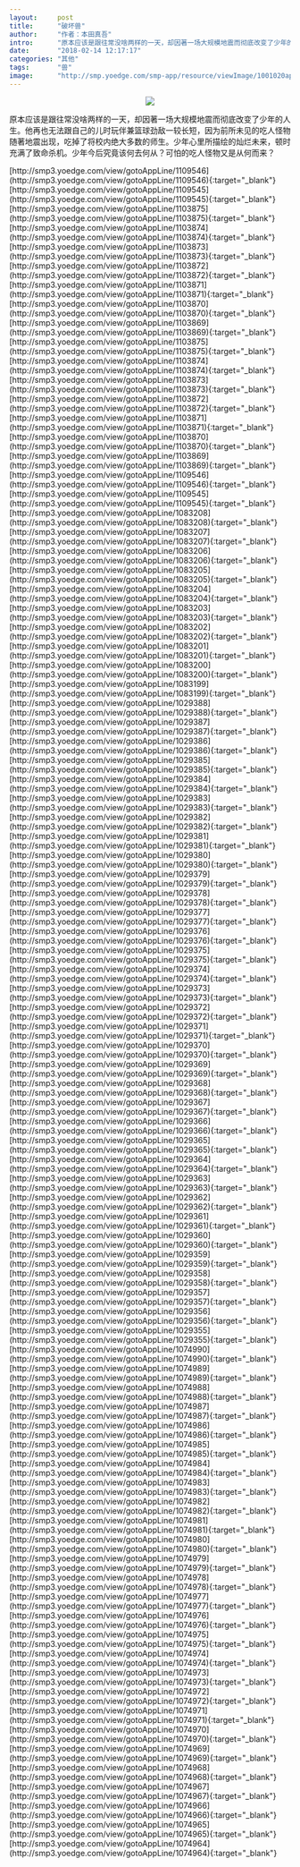 ```yaml
---
layout:     post
title:      "破坏兽"
author:     "作者：本田真吾"
intro:      "原本应该是跟往常没啥两样的一天，却因著一场大规模地震而彻底改变了少年的人生。他再也无法跟自己的儿时玩伴兼篮球劲敌一较长短，因为前所未见的吃人怪物随著地震出现，吃掉了将校内绝大多数的师生。少年心里所描绘的灿烂未来，顿时充满了致命杀机。少年今后究竟该何去何从？可怕的吃人怪物又是从何而来？"
date:       "2018-02-14 12:17:17"
categories: "其他"
tags:       "兽"
image:      "http://smp.yoedge.com/smp-app/resource/viewImage/1001020appline.png"
---
```

<div style="text-align: center">
<p><img src="http://smp.yoedge.com/smp-app/resource/viewImage/1001020appline.png"/></p>
</div>
<p class="post-meta">
<span>原本应该是跟往常没啥两样的一天，却因著一场大规模地震而彻底改变了少年的人生。他再也无法跟自己的儿时玩伴兼篮球劲敌一较长短，因为前所未见的吃人怪物随著地震出现，吃掉了将校内绝大多数的师生。少年心里所描绘的灿烂未来，顿时充满了致命杀机。少年今后究竟该何去何从？可怕的吃人怪物又是从何而来？</span>
</p>
[http://smp3.yoedge.com/view/gotoAppLine/1109546](http://smp3.yoedge.com/view/gotoAppLine/1109546){:target="_blank"}
[http://smp3.yoedge.com/view/gotoAppLine/1109545](http://smp3.yoedge.com/view/gotoAppLine/1109545){:target="_blank"}
[http://smp3.yoedge.com/view/gotoAppLine/1103875](http://smp3.yoedge.com/view/gotoAppLine/1103875){:target="_blank"}
[http://smp3.yoedge.com/view/gotoAppLine/1103874](http://smp3.yoedge.com/view/gotoAppLine/1103874){:target="_blank"}
[http://smp3.yoedge.com/view/gotoAppLine/1103873](http://smp3.yoedge.com/view/gotoAppLine/1103873){:target="_blank"}
[http://smp3.yoedge.com/view/gotoAppLine/1103872](http://smp3.yoedge.com/view/gotoAppLine/1103872){:target="_blank"}
[http://smp3.yoedge.com/view/gotoAppLine/1103871](http://smp3.yoedge.com/view/gotoAppLine/1103871){:target="_blank"}
[http://smp3.yoedge.com/view/gotoAppLine/1103870](http://smp3.yoedge.com/view/gotoAppLine/1103870){:target="_blank"}
[http://smp3.yoedge.com/view/gotoAppLine/1103869](http://smp3.yoedge.com/view/gotoAppLine/1103869){:target="_blank"}
[http://smp3.yoedge.com/view/gotoAppLine/1103875](http://smp3.yoedge.com/view/gotoAppLine/1103875){:target="_blank"}
[http://smp3.yoedge.com/view/gotoAppLine/1103874](http://smp3.yoedge.com/view/gotoAppLine/1103874){:target="_blank"}
[http://smp3.yoedge.com/view/gotoAppLine/1103873](http://smp3.yoedge.com/view/gotoAppLine/1103873){:target="_blank"}
[http://smp3.yoedge.com/view/gotoAppLine/1103872](http://smp3.yoedge.com/view/gotoAppLine/1103872){:target="_blank"}
[http://smp3.yoedge.com/view/gotoAppLine/1103871](http://smp3.yoedge.com/view/gotoAppLine/1103871){:target="_blank"}
[http://smp3.yoedge.com/view/gotoAppLine/1103870](http://smp3.yoedge.com/view/gotoAppLine/1103870){:target="_blank"}
[http://smp3.yoedge.com/view/gotoAppLine/1103869](http://smp3.yoedge.com/view/gotoAppLine/1103869){:target="_blank"}
[http://smp3.yoedge.com/view/gotoAppLine/1109546](http://smp3.yoedge.com/view/gotoAppLine/1109546){:target="_blank"}
[http://smp3.yoedge.com/view/gotoAppLine/1109545](http://smp3.yoedge.com/view/gotoAppLine/1109545){:target="_blank"}
[http://smp3.yoedge.com/view/gotoAppLine/1083208](http://smp3.yoedge.com/view/gotoAppLine/1083208){:target="_blank"}
[http://smp3.yoedge.com/view/gotoAppLine/1083207](http://smp3.yoedge.com/view/gotoAppLine/1083207){:target="_blank"}
[http://smp3.yoedge.com/view/gotoAppLine/1083206](http://smp3.yoedge.com/view/gotoAppLine/1083206){:target="_blank"}
[http://smp3.yoedge.com/view/gotoAppLine/1083205](http://smp3.yoedge.com/view/gotoAppLine/1083205){:target="_blank"}
[http://smp3.yoedge.com/view/gotoAppLine/1083204](http://smp3.yoedge.com/view/gotoAppLine/1083204){:target="_blank"}
[http://smp3.yoedge.com/view/gotoAppLine/1083203](http://smp3.yoedge.com/view/gotoAppLine/1083203){:target="_blank"}
[http://smp3.yoedge.com/view/gotoAppLine/1083202](http://smp3.yoedge.com/view/gotoAppLine/1083202){:target="_blank"}
[http://smp3.yoedge.com/view/gotoAppLine/1083201](http://smp3.yoedge.com/view/gotoAppLine/1083201){:target="_blank"}
[http://smp3.yoedge.com/view/gotoAppLine/1083200](http://smp3.yoedge.com/view/gotoAppLine/1083200){:target="_blank"}
[http://smp3.yoedge.com/view/gotoAppLine/1083199](http://smp3.yoedge.com/view/gotoAppLine/1083199){:target="_blank"}
[http://smp3.yoedge.com/view/gotoAppLine/1029388](http://smp3.yoedge.com/view/gotoAppLine/1029388){:target="_blank"}
[http://smp3.yoedge.com/view/gotoAppLine/1029387](http://smp3.yoedge.com/view/gotoAppLine/1029387){:target="_blank"}
[http://smp3.yoedge.com/view/gotoAppLine/1029386](http://smp3.yoedge.com/view/gotoAppLine/1029386){:target="_blank"}
[http://smp3.yoedge.com/view/gotoAppLine/1029385](http://smp3.yoedge.com/view/gotoAppLine/1029385){:target="_blank"}
[http://smp3.yoedge.com/view/gotoAppLine/1029384](http://smp3.yoedge.com/view/gotoAppLine/1029384){:target="_blank"}
[http://smp3.yoedge.com/view/gotoAppLine/1029383](http://smp3.yoedge.com/view/gotoAppLine/1029383){:target="_blank"}
[http://smp3.yoedge.com/view/gotoAppLine/1029382](http://smp3.yoedge.com/view/gotoAppLine/1029382){:target="_blank"}
[http://smp3.yoedge.com/view/gotoAppLine/1029381](http://smp3.yoedge.com/view/gotoAppLine/1029381){:target="_blank"}
[http://smp3.yoedge.com/view/gotoAppLine/1029380](http://smp3.yoedge.com/view/gotoAppLine/1029380){:target="_blank"}
[http://smp3.yoedge.com/view/gotoAppLine/1029379](http://smp3.yoedge.com/view/gotoAppLine/1029379){:target="_blank"}
[http://smp3.yoedge.com/view/gotoAppLine/1029378](http://smp3.yoedge.com/view/gotoAppLine/1029378){:target="_blank"}
[http://smp3.yoedge.com/view/gotoAppLine/1029377](http://smp3.yoedge.com/view/gotoAppLine/1029377){:target="_blank"}
[http://smp3.yoedge.com/view/gotoAppLine/1029376](http://smp3.yoedge.com/view/gotoAppLine/1029376){:target="_blank"}
[http://smp3.yoedge.com/view/gotoAppLine/1029375](http://smp3.yoedge.com/view/gotoAppLine/1029375){:target="_blank"}
[http://smp3.yoedge.com/view/gotoAppLine/1029374](http://smp3.yoedge.com/view/gotoAppLine/1029374){:target="_blank"}
[http://smp3.yoedge.com/view/gotoAppLine/1029373](http://smp3.yoedge.com/view/gotoAppLine/1029373){:target="_blank"}
[http://smp3.yoedge.com/view/gotoAppLine/1029372](http://smp3.yoedge.com/view/gotoAppLine/1029372){:target="_blank"}
[http://smp3.yoedge.com/view/gotoAppLine/1029371](http://smp3.yoedge.com/view/gotoAppLine/1029371){:target="_blank"}
[http://smp3.yoedge.com/view/gotoAppLine/1029370](http://smp3.yoedge.com/view/gotoAppLine/1029370){:target="_blank"}
[http://smp3.yoedge.com/view/gotoAppLine/1029369](http://smp3.yoedge.com/view/gotoAppLine/1029369){:target="_blank"}
[http://smp3.yoedge.com/view/gotoAppLine/1029368](http://smp3.yoedge.com/view/gotoAppLine/1029368){:target="_blank"}
[http://smp3.yoedge.com/view/gotoAppLine/1029367](http://smp3.yoedge.com/view/gotoAppLine/1029367){:target="_blank"}
[http://smp3.yoedge.com/view/gotoAppLine/1029366](http://smp3.yoedge.com/view/gotoAppLine/1029366){:target="_blank"}
[http://smp3.yoedge.com/view/gotoAppLine/1029365](http://smp3.yoedge.com/view/gotoAppLine/1029365){:target="_blank"}
[http://smp3.yoedge.com/view/gotoAppLine/1029364](http://smp3.yoedge.com/view/gotoAppLine/1029364){:target="_blank"}
[http://smp3.yoedge.com/view/gotoAppLine/1029363](http://smp3.yoedge.com/view/gotoAppLine/1029363){:target="_blank"}
[http://smp3.yoedge.com/view/gotoAppLine/1029362](http://smp3.yoedge.com/view/gotoAppLine/1029362){:target="_blank"}
[http://smp3.yoedge.com/view/gotoAppLine/1029361](http://smp3.yoedge.com/view/gotoAppLine/1029361){:target="_blank"}
[http://smp3.yoedge.com/view/gotoAppLine/1029360](http://smp3.yoedge.com/view/gotoAppLine/1029360){:target="_blank"}
[http://smp3.yoedge.com/view/gotoAppLine/1029359](http://smp3.yoedge.com/view/gotoAppLine/1029359){:target="_blank"}
[http://smp3.yoedge.com/view/gotoAppLine/1029358](http://smp3.yoedge.com/view/gotoAppLine/1029358){:target="_blank"}
[http://smp3.yoedge.com/view/gotoAppLine/1029357](http://smp3.yoedge.com/view/gotoAppLine/1029357){:target="_blank"}
[http://smp3.yoedge.com/view/gotoAppLine/1029356](http://smp3.yoedge.com/view/gotoAppLine/1029356){:target="_blank"}
[http://smp3.yoedge.com/view/gotoAppLine/1029355](http://smp3.yoedge.com/view/gotoAppLine/1029355){:target="_blank"}
[http://smp3.yoedge.com/view/gotoAppLine/1074990](http://smp3.yoedge.com/view/gotoAppLine/1074990){:target="_blank"}
[http://smp3.yoedge.com/view/gotoAppLine/1074989](http://smp3.yoedge.com/view/gotoAppLine/1074989){:target="_blank"}
[http://smp3.yoedge.com/view/gotoAppLine/1074988](http://smp3.yoedge.com/view/gotoAppLine/1074988){:target="_blank"}
[http://smp3.yoedge.com/view/gotoAppLine/1074987](http://smp3.yoedge.com/view/gotoAppLine/1074987){:target="_blank"}
[http://smp3.yoedge.com/view/gotoAppLine/1074986](http://smp3.yoedge.com/view/gotoAppLine/1074986){:target="_blank"}
[http://smp3.yoedge.com/view/gotoAppLine/1074985](http://smp3.yoedge.com/view/gotoAppLine/1074985){:target="_blank"}
[http://smp3.yoedge.com/view/gotoAppLine/1074984](http://smp3.yoedge.com/view/gotoAppLine/1074984){:target="_blank"}
[http://smp3.yoedge.com/view/gotoAppLine/1074983](http://smp3.yoedge.com/view/gotoAppLine/1074983){:target="_blank"}
[http://smp3.yoedge.com/view/gotoAppLine/1074982](http://smp3.yoedge.com/view/gotoAppLine/1074982){:target="_blank"}
[http://smp3.yoedge.com/view/gotoAppLine/1074981](http://smp3.yoedge.com/view/gotoAppLine/1074981){:target="_blank"}
[http://smp3.yoedge.com/view/gotoAppLine/1074980](http://smp3.yoedge.com/view/gotoAppLine/1074980){:target="_blank"}
[http://smp3.yoedge.com/view/gotoAppLine/1074979](http://smp3.yoedge.com/view/gotoAppLine/1074979){:target="_blank"}
[http://smp3.yoedge.com/view/gotoAppLine/1074978](http://smp3.yoedge.com/view/gotoAppLine/1074978){:target="_blank"}
[http://smp3.yoedge.com/view/gotoAppLine/1074977](http://smp3.yoedge.com/view/gotoAppLine/1074977){:target="_blank"}
[http://smp3.yoedge.com/view/gotoAppLine/1074976](http://smp3.yoedge.com/view/gotoAppLine/1074976){:target="_blank"}
[http://smp3.yoedge.com/view/gotoAppLine/1074975](http://smp3.yoedge.com/view/gotoAppLine/1074975){:target="_blank"}
[http://smp3.yoedge.com/view/gotoAppLine/1074974](http://smp3.yoedge.com/view/gotoAppLine/1074974){:target="_blank"}
[http://smp3.yoedge.com/view/gotoAppLine/1074973](http://smp3.yoedge.com/view/gotoAppLine/1074973){:target="_blank"}
[http://smp3.yoedge.com/view/gotoAppLine/1074972](http://smp3.yoedge.com/view/gotoAppLine/1074972){:target="_blank"}
[http://smp3.yoedge.com/view/gotoAppLine/1074971](http://smp3.yoedge.com/view/gotoAppLine/1074971){:target="_blank"}
[http://smp3.yoedge.com/view/gotoAppLine/1074970](http://smp3.yoedge.com/view/gotoAppLine/1074970){:target="_blank"}
[http://smp3.yoedge.com/view/gotoAppLine/1074969](http://smp3.yoedge.com/view/gotoAppLine/1074969){:target="_blank"}
[http://smp3.yoedge.com/view/gotoAppLine/1074968](http://smp3.yoedge.com/view/gotoAppLine/1074968){:target="_blank"}
[http://smp3.yoedge.com/view/gotoAppLine/1074967](http://smp3.yoedge.com/view/gotoAppLine/1074967){:target="_blank"}
[http://smp3.yoedge.com/view/gotoAppLine/1074966](http://smp3.yoedge.com/view/gotoAppLine/1074966){:target="_blank"}
[http://smp3.yoedge.com/view/gotoAppLine/1074965](http://smp3.yoedge.com/view/gotoAppLine/1074965){:target="_blank"}
[http://smp3.yoedge.com/view/gotoAppLine/1074964](http://smp3.yoedge.com/view/gotoAppLine/1074964){:target="_blank"}


